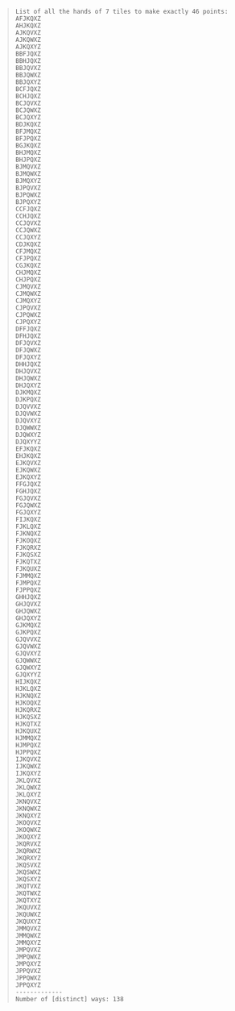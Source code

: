 > ```text
> List of all the hands of 7 tiles to make exactly 46 points:
> AFJKQXZ
> AHJKQXZ
> AJKQVXZ
> AJKQWXZ
> AJKQXYZ
> BBFJQXZ
> BBHJQXZ
> BBJQVXZ
> BBJQWXZ
> BBJQXYZ
> BCFJQXZ
> BCHJQXZ
> BCJQVXZ
> BCJQWXZ
> BCJQXYZ
> BDJKQXZ
> BFJMQXZ
> BFJPQXZ
> BGJKQXZ
> BHJMQXZ
> BHJPQXZ
> BJMQVXZ
> BJMQWXZ
> BJMQXYZ
> BJPQVXZ
> BJPQWXZ
> BJPQXYZ
> CCFJQXZ
> CCHJQXZ
> CCJQVXZ
> CCJQWXZ
> CCJQXYZ
> CDJKQXZ
> CFJMQXZ
> CFJPQXZ
> CGJKQXZ
> CHJMQXZ
> CHJPQXZ
> CJMQVXZ
> CJMQWXZ
> CJMQXYZ
> CJPQVXZ
> CJPQWXZ
> CJPQXYZ
> DFFJQXZ
> DFHJQXZ
> DFJQVXZ
> DFJQWXZ
> DFJQXYZ
> DHHJQXZ
> DHJQVXZ
> DHJQWXZ
> DHJQXYZ
> DJKMQXZ
> DJKPQXZ
> DJQVVXZ
> DJQVWXZ
> DJQVXYZ
> DJQWWXZ
> DJQWXYZ
> DJQXYYZ
> EFJKQXZ
> EHJKQXZ
> EJKQVXZ
> EJKQWXZ
> EJKQXYZ
> FFGJQXZ
> FGHJQXZ
> FGJQVXZ
> FGJQWXZ
> FGJQXYZ
> FIJKQXZ
> FJKLQXZ
> FJKNQXZ
> FJKOQXZ
> FJKQRXZ
> FJKQSXZ
> FJKQTXZ
> FJKQUXZ
> FJMMQXZ
> FJMPQXZ
> FJPPQXZ
> GHHJQXZ
> GHJQVXZ
> GHJQWXZ
> GHJQXYZ
> GJKMQXZ
> GJKPQXZ
> GJQVVXZ
> GJQVWXZ
> GJQVXYZ
> GJQWWXZ
> GJQWXYZ
> GJQXYYZ
> HIJKQXZ
> HJKLQXZ
> HJKNQXZ
> HJKOQXZ
> HJKQRXZ
> HJKQSXZ
> HJKQTXZ
> HJKQUXZ
> HJMMQXZ
> HJMPQXZ
> HJPPQXZ
> IJKQVXZ
> IJKQWXZ
> IJKQXYZ
> JKLQVXZ
> JKLQWXZ
> JKLQXYZ
> JKNQVXZ
> JKNQWXZ
> JKNQXYZ
> JKOQVXZ
> JKOQWXZ
> JKOQXYZ
> JKQRVXZ
> JKQRWXZ
> JKQRXYZ
> JKQSVXZ
> JKQSWXZ
> JKQSXYZ
> JKQTVXZ
> JKQTWXZ
> JKQTXYZ
> JKQUVXZ
> JKQUWXZ
> JKQUXYZ
> JMMQVXZ
> JMMQWXZ
> JMMQXYZ
> JMPQVXZ
> JMPQWXZ
> JMPQXYZ
> JPPQVXZ
> JPPQWXZ
> JPPQXYZ
> -------------
> Number of [distinct] ways: 138
> ```
